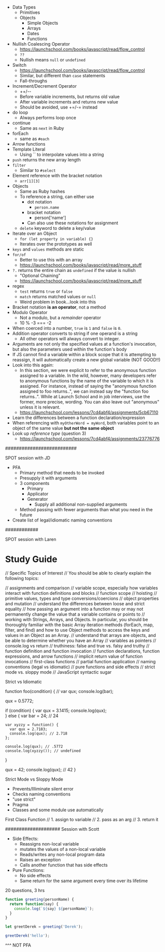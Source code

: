 - Data Types
    - Primitives
    - Objects
        - Simple Objects
        - Arrays
        - Dates
        - Functions
- Nullish Coalescing Operator
    - https://launchschool.com/books/javascript/read/flow_control
    - `??`
    - Nullish means `null` or `undefined`
- Switch
    - https://launchschool.com/books/javascript/read/flow_control
    - Similar, but different than `case` statements
    - Fall-throughs
- Increment/Decrement Operator
    - ++/--
    - Before variable increments, but returns old value
    - After variable increments and returns new value
    - Should be avoided, use +=/-= instead
- do loop
    - Always performs loop once
- continue
    - Same as `next` in Ruby
- forEach
    - same as `#each`
- Arrow functions
- Template Literal
    - Using `` to interpolate values into a string
- `push` returns the new array length
- `filter`
    - Similar to `#select`
- Element reference with the bracket notation
    - `arr[1][3]`
- Objects
    - Same as Ruby hashes
    - To reference a string, can either use
        - dot notation
            - `person.name`
        - bracket notation
            - person['name']
        - Can also use these notations for assignment
    - `delete` keyword to delete a key/value
- Iterate over an Object
    - `for (let property in variable) {}`
    - Iterates over the prototypes as well
- `keys` and `values` methods are static
- `for/of`
    - Better to use this with an array
    - https://launchschool.com/books/javascript/read/more_stuff
- `?.` returns the entire chain as `undefined` if the value is nullish
    - "Optional Chaining"
    - https://launchschool.com/books/javascript/read/more_stuff
- regex
    - `test` returns `true` or `false`
    - `match` returns matched values or `null`
    - Weird problem in book...look into this
- Bracket notation **is an operator**, not a method
- Modulo Operator
    - Not a modulo, but a *remainder* operator
    - 10 % -3 === -2
- When coerced into a number, `true` is `1` and `false` is `0`.
- Addition operator converts to string if one operand is a string
    - All other operators will always convert to integer.
- Arguments are not only the specified values at a function's invocation, but also the parameters used within the function's body
- If JS cannot find a variable within a block scope that it is attempting to reassign, it will automatically create a new global variable (NOT GOOD!!)
- Look into this again:
    - In this section, we were explicit to refer to the anonymous function assigned to a variable. In the wild, however, many developers refer to anonymous functions by the name of the variable to which it is assigned. For instance, instead of saying the "anonymous function assigned to foo returns..", we can instead say the "function foo returns..". While at Launch School and in job interviews, use the former, more precise, wording. You can also leave out "anonymous" unless it is relevant.
    - https://launchschool.com/lessons/7cd4abf4/assignments/5cb67110
- Learn the differences between a function declaration/expression
- When referencing with `myOtherWord = myWord`, both variables point to an object of the same value **but not the same object**
- Look up *reference type* (question 3)
    - https://launchschool.com/lessons/7cd4abf4/assignments/23776776

##########################

SPOT session with JD

- PFA
    - Primary method that needs to be invoked
    - Presupply it with arguments
    - 3 components
        - Primary
        - Applicator
        - Generator
            - Supply all additional non-supplied arguments
    - Method passing with fewer arguments than what you need in the future
- Create list of legal/idiomatic naming conventions

############

SPOT session with Laren

# Study Guide
// Specific Topics of Interest
// You should be able to clearly explain the following topics:

// assignments and comparison
// variable scope, especially how variables interact with function definitions and blocks
// function scope
// hoisting
// primitive values, types and type conversions/coercions
// object properties and mutation
// understand the differences between loose and strict equality
// how passing an argument into a function may or may not permanently change the value that a variable contains or points to
// working with Strings, Arrays, and Objects. In particular, you should be thoroughly familiar with the basic Array iteration methods (forEach, map, filter, and find) and how to use Object methods to access the keys and values in an Object as an Array.
// understand that arrays are objects, and be able to determine whether you have an Array
// variables as pointers
// console.log vs return
// truthiness: false and true vs. falsy and truthy
// function definition and function invocation
// function declarations, function expressions, and arrow functions
// implicit return value of function invocations
// first-class functions
// partial function application
// naming conventions (legal vs idiomatic)
// pure functions and side effects
// strict mode vs. sloppy mode
// JavaScript syntactic sugar

Strict vs Idiomatic

function foo(condition) {
  // var qux;
  console.log(bar);

  qux = 0.5772;

  if (condition) {
    var qux = 3.1415; 
    console.log(qux);  
  } else {
    var bar = 24;  // 24

    var xyzzy = function() {
      var qux = 2.7183;
      console.log(qux); // 2.718
    };

    console.log(qux); // .5772
    console.log(xyzzy()); // undefined
  }

  qux = 42; 
  console.log(qux); // 42 
}

Strict Mode vs Sloppy Mode
- Prevents/Illiminate silent error
- Checks naming conventions
- "use strict"
- Pragma
- Classes and some module use automatically

First Class Function
// 1. assign to variable
// 2. pass as an arg
// 3. return it

#################### Session with Scott

- Side Effects:
    - Reassigns non-local variable
    - mutates the values of a non-local variable
    - Reads/writes any non-local program data
    - Raises an exception
    - Calls another function that has side effects
- Pure Functions:
    - No side effects
    - Same return for the same argument every time over its lifetime

20 questions, 3 hrs

```js
function greeting(personName) {
  return function(say) {
    console.log(`${say} ${personName}`);
  }
}

let greetDerek = greeting('Derek');

greetDerek('hello');
```

^^^ NOT PFA
